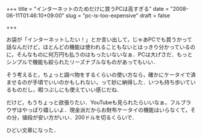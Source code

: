 +++
title = "インターネットのためだけに買うPCは高すぎる"
date = "2008-06-11T01:46:10+09:00"
slug = "pc-is-too-expensive"
draft = false

+++

<p>お袋が「インターネットしたい！」とか言い出して，じゃあPCでも買うかって話なんだけど，ほとんどの機能は使われることもないとはっきり分かっているのに，そんなものに何万円も払うのはもったいないなぁ．PCは大げさだ．もっとシンプルで機能も絞られたリーズナブルなものがあってもいい．</p>
<p>そう考えると，ちょっと調べ物をするくらいの使い方なら，確かにケータイで済ませるのが手頃でいいのかもしれない，って妙に納得した．いつも持ち歩いているものだし，暇つぶしにも使えていい感じだね．</p>
<p>だけど，もうちょっと欲張りたい．YouTubeも見られたらいいなぁ，フルブラウザはやっぱり嬉しいよ．現金派だからお財布ケータイの機能はいらなくて，その分，値段が安い方がいい．200ドルを切るくらいで．</p>
<p>ひどい文章になった．</p>
